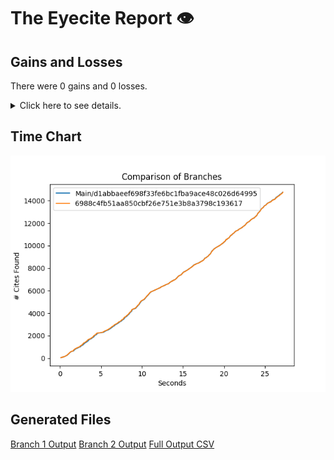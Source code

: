 # The Eyecite Report :eye:



Gains and Losses
---------
There were 0 gains and 0 losses.

<details>
<summary>Click here to see details.</summary>

|     id     |  Gain  |  Loss  |
| ---------- | ------ | ------ |


</details>



Time Chart
---------

![image](https://raw.githubusercontent.com/freelawproject/eyecite/artifacts/173/results/chart.png)


Generated Files
---------

[Branch 1 Output](https://raw.githubusercontent.com/freelawproject/eyecite/artifacts/173/results/d1abbaeef698f33fe6bc1fba9ace48c026d64995.json)
[Branch 2 Output](https://raw.githubusercontent.com/freelawproject/eyecite/artifacts/173/results/6988c4fb51aa850cbf26e751e3b8a3798c193617.json)
[Full Output CSV ](https://raw.githubusercontent.com/freelawproject/eyecite/artifacts/173/results/output.csv)
